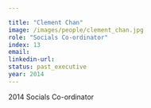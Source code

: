 ```yaml
---

title: "Clement Chan"
image: /images/people/clement_chan.jpg
role: "Socials Co-ordinator"
index: 13
email:
linkedin-url:
status: past_executive
year: 2014
---
```

2014 Socials Co-ordinator

